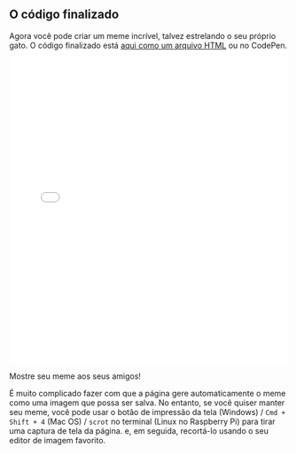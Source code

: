 ## O código finalizado

Agora você pode criar um meme incrível, talvez estrelando o seu próprio gato. O código finalizado está [aqui como um arquivo HTML](resources/index.html) ou no CodePen. <iframe height='567' scrolling='no' title='Gerador de meme de gato' src='//codepen.io/rpflaura/embed/NbbveK/?height=567&theme-id=0&default-tab=js,result&embed-version=2' frameborder='no' allowtransparency='true' allowfullscreen='true' style='width: 100%;'>See the Pen <a href='https://codepen.io/rpflaura/pen/NbbveK/'>Cat Meme Generator</a> by Laura Sach (<a href='https://codepen.io/rpflaura'>@rpflaura</a>) on <a href='https://codepen.io'>CodePen</a>.
</iframe>

Mostre seu meme aos seus amigos!

É muito complicado fazer com que a página gere automaticamente o meme como uma imagem que possa ser salva. No entanto, se você quiser manter seu meme, você pode usar o botão de impressão da tela (Windows) / `Cmd + Shift + 4` (Mac OS) / `scrot` no terminal (Linux no Raspberry Pi) para tirar uma captura de tela da página. e, em seguida, recortá-lo usando o seu editor de imagem favorito.
